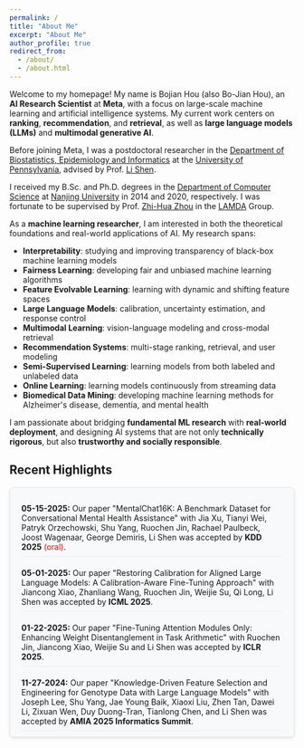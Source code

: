 ```yaml
---
permalink: /
title: "About Me"
excerpt: "About Me"
author_profile: true
redirect_from: 
  - /about/
  - /about.html
---
```


Welcome to my homepage! My name is Bojian Hou (also Bo-Jian Hou), an **AI Research Scientist** at **Meta**, with a focus on large-scale machine learning and artificial intelligence systems. My current work centers on **ranking**, **recommendation**, and **retrieval**, as well as **large language models (LLMs)** and **multimodal generative AI**.

Before joining Meta, I was a postdoctoral researcher in the [Department of Biostatistics, Epidemiology and Informatics](https://www.dbei.med.upenn.edu/) at the [University of Pennsylvania](https://www.upenn.edu/), advised by Prof. [Li Shen](https://www.dbei.med.upenn.edu/bio/li-shen-phd-faimbe).  
<!-- I was also affiliated with [CBICA](https://www.med.upenn.edu/cbica/) and previously held a postdoctoral position at [Weill Cornell Medicine](https://phs.weill.cornell.edu/) with Prof. [Fei Wang](https://wcm-wanglab.github.io/). -->

I received my B.Sc. and Ph.D. degrees in the [Department of Computer Science](https://cs.nju.edu.cn/) at [Nanjing University](https://www.nju.edu.cn/) in 2014 and 2020, respectively. I was fortunate to be supervised by Prof. [Zhi-Hua Zhou](https://cs.nju.edu.cn/zhouzh/) in the [LAMDA](https://www.lamda.nju.edu.cn/MainPage.ashx) Group.

As a **machine learning researcher**, I am interested in both the theoretical foundations and real-world applications of AI. My research spans:

- **Interpretability**: studying and improving transparency of black-box machine learning models  
- **Fairness Learning**: developing fair and unbiased machine learning algorithms  
- **Feature Evolvable Learning**: learning with dynamic and shifting feature spaces  
- **Large Language Models**: calibration, uncertainty estimation, and response control  
- **Multimodal Learning**: vision-language modeling and cross-modal retrieval  
- **Recommendation Systems**: multi-stage ranking, retrieval, and user modeling  
- **Semi-Supervised Learning**: learning models from both labeled and unlabeled data  
- **Online Learning**: learning models continuously from streaming data  
- **Biomedical Data Mining**: developing machine learning methods for Alzheimer's disease, dementia, and mental health

I am passionate about bridging **fundamental ML research** with **real-world deployment**, and designing AI systems that are not only **technically rigorous**, but also **trustworthy and socially responsible**.


<!-- Welcome to my homepage! My name is Bojian Hou (also Bo-Jian Hou), a postdoctoral researcher of [Department of Biostatistics, Epidemiology and Informatics](https://www.dbei.med.upenn.edu/) at the [University of Pennsylvania](https://www.upenn.edu/) advised by Prof. [Li Shen](https://www.dbei.med.upenn.edu/bio/li-shen-phd-faimbe). -->

<!-- Before that, I was a postdoctoral associate in the [Department of Poplulation Health and Science](https://phs.weill.cornell.edu/) at [Cornell University](https://www.cornell.edu/), advised by Prof. [Fei Wang](https://wcm-wanglab.github.io/). --> 

<!--[CBICA](https://www.med.upenn.edu/cbica/) (The Center for Biomedical Image Computing and Analytics) at the [University of Pennsylvania](https://www.upenn.edu/) advised by Prof. [Yong Fan](https://www.med.upenn.edu/cbica/abili/yfan.html). -->

<!-- I received my B.Sc. and Ph.D. degree in the [Department of Computer Science](https://cs.nju.edu.cn/) at [Nanjing University](https://www.nju.edu.cn/) in 2014 and 2020 separately. I was a member of [LAMDA](https://www.lamda.nju.edu.cn/MainPage.ashx) Group led by Prof. [Zhi-Hua Zhou](https://cs.nju.edu.cn/zhouzh/) during my doctoral study. My Ph.D. supervisor is Prof. [Zhi-Hua Zhou](https://cs.nju.edu.cn/zhouzh/). -->

<!-- My research interests mainly focus on trustworthy AI, optimization for AI and AI for science. Specifically, they include: -->
<!-- I have broad interests in machine learning and data mining, and their potential applications to
biomedical data including:  -->

<!--such as medical images, medical literature, and electronic health records (EHR). -->

<!-- During my doctoral studies, I developed a novel learning scenario known as feature evolvable learning,
where data features would evolve in an open and dynamic environment. The goal was to keep optimal
online learning performance in dynamic feature space. I also studied semi-supervised learning and
interpretability problems, such as storage-fit learning with unlabeled data and learning the interpretable
structure from RNNs, respectively.

At my postdoctoral position, I mainly conducted multimodal survival analysis for medical images and
clinical data, built natural language processing models to do medical literature mining, and investigated
the potential issues of the interpretability methodologies for medical data. -->

<!-- I have broad interest in machine learning, data mining and their potential applications to biomedical data. During my doctoral study, my main research direction is **feature evolvable learning** which is a novel learning scenario where data features would evolve in open and dynamic environment. I developed a series of algorithms that can effectively deal with this scenario with theoretical guarantees. I am also interested in -->
<!-- In summary, my research interests include: -->

<!-- - **Interpretability**: studying the interpretability of the black-box machine learning models.
- **Feature Evolvable Learning**: studying learning scenarios where data features evolve.
- **Fairness Learning**: developing fair and unbiased machine learning algorithms.
- **Semi-Supervised Learning**: learning models from both labeled and unlabeled data.
- **Online Learning**: learning models continuously from online streaming data.
- **Large Language Models**: developing and applying large language models. -->
<!-- - **Deep Learning**: using deep neural networks to handle complex spatial and temporal data. -->
<!-- - **Biomedical Data Mining**: developing machine learning methods to analyze biomedical data (especially for Alzheimer's disease and related dementia (ADRD) and mental health). -->

<!-- <span style="color:red">I am seeking faculty positions for the 2024-2025 academic year, with a focus on computer science, data science, biomedical informatics, and related fields. I welcome inquiries from interested institutions.</span> -->
<!-- - **Learnware**: towards reusable, evolvable and comprehensible machine learning models. -->

<!-- I will use my expertise of machine learning to do research on biomedical image analysis and survival analysis in the future. -->



Recent Highlights
------

<div style="height: 400px; overflow-y: auto; border: 1px solid #e1e5e9; padding: 20px; border-radius: 8px; background-color: #f8f9fa; box-shadow: 0 2px 4px rgba(0,0,0,0.1);">

<ul style="margin: 0; padding-left: 0; list-style: none;">
<li style="margin-bottom: 12px; padding: 8px 0; border-bottom: 1px solid #e9ecef;"><strong>05-15-2025:</strong> Our paper "MentalChat16K: A Benchmark Dataset for Conversational Mental Health Assistance" with Jia Xu, Tianyi Wei, Patryk Orzechowski, Shu Yang, Ruochen Jin, Rachael Paulbeck, Joost Wagenaar, George Demiris, Li Shen was accepted by <strong>KDD 2025</strong> <span style="color:red">(oral)</span>.</li>
<li style="margin-bottom: 12px; padding: 8px 0; border-bottom: 1px solid #e9ecef;"><strong>05-01-2025:</strong> Our paper "Restoring Calibration for Aligned Large Language Models: A Calibration-Aware Fine-Tuning Approach" with Jiancong Xiao, Zhanliang Wang, Ruochen Jin, Weijie Su, Qi Long, Li Shen was accepted by <strong>ICML 2025</strong>.</li>
<li style="margin-bottom: 12px; padding: 8px 0; border-bottom: 1px solid #e9ecef;"><strong>01-22-2025:</strong> Our paper "Fine-Tuning Attention Modules Only: Enhancing Weight Disentanglement in Task Arithmetic" with Ruochen Jin, Jiancong Xiao, Weijie Su and Li Shen was accepted by <strong>ICLR 2025</strong>.</li>
<li style="margin-bottom: 12px; padding: 8px 0; border-bottom: 1px solid #e9ecef;"><strong>11-27-2024:</strong> Our paper "Knowledge-Driven Feature Selection and Engineering for Genotype Data with Large Language Models" with Joseph Lee, Shu Yang, Jae Young Baik, Xiaoxi Liu, Zhen Tan, Dawei Li, Zixuan Wen, Duy Duong-Tran, Tianlong Chen, and Li Shen was accepted by <strong>AMIA 2025 Informatics Summit</strong>.</li>
<li style="margin-bottom: 12px; padding: 8px 0; border-bottom: 1px solid #e9ecef;"><strong>11-27-2024:</strong> Our paper "Leveraging Social Determinants of Health in Alzheimer's Research Using LLM-Augmented Literature Mining and Knowledge Graphs" with Tianqi Shang, Shu Yang, Weiqing He, Tianhua Zhai, Dawei Li, Tianlong Chen, Jason H. Moore, Marylyn D. Ritchie, and Li Shen was accepted by <strong>AMIA 2025 Informatics Summit</strong>.</li>
<li style="margin-bottom: 12px; padding: 8px 0; border-bottom: 1px solid #e9ecef;"><strong>11-27-2024:</strong> Our paper "Understanding the Clinical Modalities Important in NeuroDegenerative Disorders, Alzheimer's Disease, and Risk of Patient Injury Using Machine Learning and Survival Analysis" with Kazi Noshin, Mary Regina Boland, Weiqing He, Victoria Lu, Carol Manning, Li Shen, and Aidong Zhang was accepted by <strong>AMIA 2025 Informatics Summit</strong>.</li>
<li style="margin-bottom: 12px; padding: 8px 0; border-bottom: 1px solid #e9ecef;"><strong>10-26-2024:</strong> Our paper "SEFD: Semantic-Enhanced Framework for Detecting LLM-Generated Text" with Weiqing He, Tianqi Shang, Davoud Ataee Tarzanagh, Qi Long, and Li Shen was accepted by <strong>2024 IEEE International Conference on Big Data (IEEE BigData 2024)</strong>.</li>
<li style="margin-bottom: 12px; padding: 8px 0; border-bottom: 1px solid #e9ecef;"><strong>10-13-2024:</strong> Our paper "Manifoldron: Direct Space Partition via Manifold Discovery" with Dayang Wang, Feng-Lei Fan, Hao Zhang, Rongjie Lai, Hengyong Yu and Fei Wang was accepted by <strong>IEEE Transactions on Neural Networks and Learning Systems (TNNLS)</strong>.</li>
<li style="margin-bottom: 12px; padding: 8px 0; border-bottom: 1px solid #e9ecef;"><strong>09-25-2024:</strong> Our paper "Fairness-Aware Estimation of Graphical Models" with Zhuoping Zhou, Davoud Ataee Tarzanagh, Qi Long, Li Shen was accepted by <strong>NeurIPS 2024</strong>.</li>
<li style="margin-bottom: 12px; padding: 8px 0; border-bottom: 1px solid #e9ecef;"><strong>09-21-2024:</strong> Our paper "MG-TCCA: Tensor Canonical Correlation Analysis across Multiple Groups" with Zhuoping Zhou, Boning Tong, Davoud Ataee Tarzanagh, Andrew J. Saykin, Qi Long, Li Shen was accepted by <strong>IEEE/ACM Transactions on Computational Biology and Bioinformatics</strong>.</li>
<li style="margin-bottom: 12px; padding: 8px 0; border-bottom: 1px solid #e9ecef;"><strong>09-20-2024:</strong> Our paper "DALK: Dynamic Co-Augmentation of LLMs and KG to answer Alzheimer's Disease Questions with Scientific Literature" with Dawei Li, Shu Yang, Zhen Tan, Jae Young Baik, Sukwon Yun, Joseph Lee, Aaron Chacko, Duy Duong-Tran, Ying Ding, huan liu, Li Shen, Tianlong Chen was accepted by <strong>EMNLP 2024</strong>.</li>
<li style="margin-bottom: 12px; padding: 8px 0; border-bottom: 1px solid #e9ecef;"><strong>09-10-2024:</strong> Our paper "Uncovering Important Diagnostic Features for Alzheimer's, Parkinson's and Other Dementias Using Interpretable Association Mining Methods" with Kazi Noshin, Mary Regina Boland, Victoria Lu, Carol Manning, Li Shen and Aidong Zhang was accepted by <strong>Pacific Symposium on Biocomputing (PSB)</strong>.</li>
<li style="margin-bottom: 12px; padding: 8px 0; border-bottom: 1px solid #e9ecef;"><strong>06-29-2024:</strong> Our paper "Analyzing Dementia Caregivers' Experiences on Twitter: A Term-Weighted Topic Modeling Approach" with Yanbo Feng, Ari Klein, Karen O'Connor, Jiong Chen, Andrés Mondragón, Shu Yang, Graciela Gonzalez-Hernandez, Li Shen was accepted by <strong>AMIA 2024 Annual Symposium</strong>.</li>
<li style="margin-bottom: 12px; padding: 8px 0; border-bottom: 1px solid #e9ecef;"><strong>06-29-2024:</strong> Our paper "Ensuring Fairness in Detecting Mild Cognitive Impairment with MRI" with Boning Tong, Travyse Edwards, Shu Yang, Davoud Ataee Tarzanagh, Ryan J. Urbanowicz, Jason H. Moore, Marylyn D. Ritchie, Christos Davatzikos, Li Shen was accepted by <strong>AMIA 2024 Annual Symposium</strong>. (This paper won the <span style="color:red">Distinguished Paper Award</span>!)</li>
<li style="margin-bottom: 12px; padding: 8px 0; border-bottom: 1px solid #e9ecef;"><strong>06-29-2024:</strong> Our paper "MentalGPT: Harnessing AD for compassionate mental health support" with Jia Xu, Tianyi Wei, Patryk Orzechowski, Shu Yang, George Demiris, Li Shen was accepted by <strong>AMIA 2024 Annual Symposium</strong>.</li>
<li style="margin-bottom: 12px; padding: 8px 0; border-bottom: 1px solid #e9ecef;"><strong>06-03-2024:</strong> Our paper "Interpretable Deep Clustering Survival Machines for Alzheimer's Disease Subtype Discovery" with Zixuan Wen, Jingxuan Bao, Richard Zhang, Boning Tong, Shu Yang, Junhao Wen, Yuhan Cui, Jason H Moore, Andrew J. Saykin, Heng Huang, Paul M. Thompson, Marylyn D. Ritchie, Christos Davatzikos, Li Shen was accepted by <strong>Medical Image Analysis</strong>.</li>
<li style="margin-bottom: 12px; padding: 8px 0; border-bottom: 1px solid #e9ecef;"><strong>04-24-2024:</strong> Our paper "Quadratic Neuron-empowered Heterogeneous Autoencoder for Unsupervised Anomaly Detection" with Jing-Xiao Liao, Hang-Cheng Dong, Hao Zhang, Jinwei Sun, Shiping Zhang, Feng-Lei Fan was accepted by <strong>IEEE Transactions on Artificial Intelligence (TAI)</strong>.</li>
<li style="margin-bottom: 12px; padding: 8px 0; border-bottom: 1px solid #e9ecef;"><strong>01-19-2024:</strong> Our paper "Online Bilevel Optimization: Regret Analysis of Online Alternating Gradient Methods" with Davoud Ataee Tarzanagh, Parvin Nazari, Li Shen and Laura Balzano was accepted by <strong>AISTATS'24</strong>.</li>
<li style="margin-bottom: 12px; padding: 8px 0; border-bottom: 1px solid #e9ecef;"><strong>12-21-2023:</strong> Our paper "PFERM: A Fair Empirical Risk Minimization Approach with Prior Knowledge" with Andrés Mondragón, Davoud Ataee Tarzanagh, Zhuoping Zhou, Andrew J Saykin, Jason H Moore, Marylyn D Ritchie, Qi Long, and Li Shen was accepted by <strong>AMIA 2024 Informatics Summit</strong>.</li>
<li style="margin-bottom: 12px; padding: 8px 0; border-bottom: 1px solid #e9ecef;"><strong>12-21-2023:</strong> Our paper "Interpretability Study for Long Interview Transcripts from Behavior Intervention Sessions for Family Caregivers of Dementia Patients" with Weiqing He, Bojian Hou, George Demiris, and Li Shen was accepted by <strong>AMIA 2024 Informatics Summit</strong>.</li>
<li style="margin-bottom: 12px; padding: 8px 0; border-bottom: 1px solid #e9ecef;"><strong>12-21-2023:</strong> Our paper "Cluster Analysis of Cortical Amyloid Burden for Identifying Imaging-driven Subtypes in Mild Cognitive Impairment" with Ruiming Wu, Bing He, Bojian Hou, Andrew J Saykin, Jingwen Yan, and Li Shen was accepted by <strong>AMIA 2024 Informatics Summit</strong>.</li>
<li style="margin-bottom: 12px; padding: 8px 0; border-bottom: 1px solid #e9ecef;"><strong>10-10-2023:</strong> Our paper "Online Learning from Evolving Feature Spaces with Deep Variational Models" with Heng Lian, Di Wu, Jian Wu, and Yi He was accepted by <strong>IEEE Transactions on Knowledge and Data Engineering (TKDE)</strong>.</li>
<li style="margin-bottom: 12px; padding: 8px 0; border-bottom: 1px solid #e9ecef;"><strong>09-21-2023:</strong> Our paper "Fair Canonical Correlation Analysis" with Zhuoping Zhou, Davoud Ataee Tarzanagh, Boning Tong, Jia Xu, Yanbo Feng, Qi Long and Li Shen was accepted by <strong>NeurIPS'23</strong>.</li>
<li style="margin-bottom: 12px; padding: 8px 0; border-bottom: 1px solid #e9ecef;"><strong>07-24-2023:</strong> Our paper "Multi-Group Tensor Canonical Correlation Analysis" with Zhuoping Zhou, Boning Tong, Davoud Ataee Tarzanagh, Andrew J. Saykin, Qi Long and Li Shen was accepted by <strong>ACM BCB'23</strong>. (This paper won the <span style="color:red">Best Paper Award</span>!)</li>
<li style="margin-bottom: 12px; padding: 8px 0; border-bottom: 1px solid #e9ecef;"><strong>05-08-2023:</strong> Our paper "Fairness-Aware Class Imbalanced Learning on Multiple Subgroups" with Davoud Ataee Tarzanagh, Boning Tong, Qi Long and Li Shen was accepted by <strong>UAI'23</strong>.</li>
<li style="margin-bottom: 12px; padding: 8px 0; border-bottom: 1px solid #e9ecef;"><strong>04-18-2023:</strong> Our paper "Enhancing thoracic disease detection using chest X-rays from PubMed Central Open Access" with Mingquan Lin, Swati Mishra, Tianyuan Yao, Yuankai Huo, Qian Yang, Fei Wang, George Shih, and Yifan Peng was accepted by <strong>Computers in Biology and Medicine</strong>.</li>
<li style="margin-bottom: 12px; padding: 8px 0; border-bottom: 1px solid #e9ecef;"><strong>01-22-2023:</strong> Our paper "Deep Clustering Survival Machines with Interpretable Expert Distributions" with Hongming Li, Zhicheng Jiao, Zhen Zhou, Hao Zheng and Yong Fan was accepted by <strong>ISBI'23</strong>.</li>
<li style="margin-bottom: 12px; padding: 8px 0; border-bottom: 1px solid #e9ecef;"><strong>12-16-2022:</strong> Our paper "Evaluate underdiagnosis and overdiagnosis bias of deep learning model on primary open-angle glaucoma diagnosis in under-served populations" with Mingquan Lin, Yunyu Xiao, Tingyi Wanyan, Mohit Manoj Sharma, Zhangyang Wang, Fei Wang, Sarah Van Tassel and Yifan Peng was accepted by <strong>AMIA 2023 Informatics Summit</strong>.</li>
<li style="margin-bottom: 12px; padding: 8px 0; border-bottom: 1px solid #e9ecef;"><strong>06-29-2022:</strong> Our paper "Online Deep Learning from Doubly-Streaming Data" with Heng Lian, John Scovil Atwood, Jian Wu and Yi He was accepted by <strong>ACMMM'22</strong>.</li>
<li style="margin-bottom: 12px; padding: 8px 0; border-bottom: 1px solid #e9ecef;"><strong>06-16-2022:</strong> Our paper "Automated diagnosing primary open-angle glaucoma from fundus image by simulating human's grading with deep learning." with Mingquan Lin, Lei Liu, Mae Gordon, Michael Kass, Fei Wang, Sarah H. Van Tassel and Yifan Peng was accepted by <strong>Scientific Report</strong>.</li>
<li style="margin-bottom: 12px; padding: 8px 0; border-bottom: 1px solid #e9ecef;"><strong>11-22-2021:</strong> Winning the <strong>Excellent Doctoral Dissertation Award</strong> of Jiangsu Province.</li>
<li style="margin-bottom: 12px; padding: 8px 0; border-bottom: 1px solid #e9ecef;"><strong>09-13-2021:</strong> Winning the <strong>Excellent Doctoral Dissertation Award</strong> of Nanjing University.</li>
<li style="margin-bottom: 12px; padding: 8px 0; border-bottom: 1px solid #e9ecef;"><strong>08-31-2021:</strong> Our paper "Online Learning in Variable Feature Spaces with Mixed Data" with Yi He, Jiaxian Dong, Yu Wang, and Fei Wang was accepted by <strong>ICDM'21</strong>.</li>
<li style="margin-bottom: 12px; padding: 8px 0; border-bottom: 1px solid #e9ecef;"><strong>04-01-2021:</strong> Our paper "Prediction with Unpredictable Feature Evolution" with Prof. Lijun Zhang and Prof. Zhi-Hua Zhou was accepted by <strong>IEEE Transactions on Neural Networks and Learning Systems</strong>.</li>
<li style="margin-bottom: 12px; padding: 8px 0; border-bottom: 1px solid #e9ecef;"><strong>12-24-2020:</strong> Winning the <strong>JSAI Excellent Doctoral Dissertation Award</strong>.</li> 
<li style="margin-bottom: 12px; padding: 8px 0; border-bottom: 1px solid #e9ecef;"><strong>12-02-2020:</strong> Our paper "Storage Fit Learning with Feature Evolvable Streams" with Yu-Hu Yan, Peng Zhao and Zhi-Hua Zhou was accepted by <strong>AAAI'21</strong>.</li>
<li style="margin-bottom: 12px; padding: 8px 0; border-bottom: 1px solid #e9ecef;"><strong>06-18-2020:</strong> Winning the <strong>CS Excellent Doctoral Dissertation Award</strong> of Nanjing University.</li>
<li style="margin-bottom: 12px; padding: 8px 0; border-bottom: 1px solid #e9ecef;"><strong>05-27-2020:</strong> <strong>I have successfully defended my PhD dissertation and became a Ph.D</strong>.</li>
<li style="margin-bottom: 12px; padding: 8px 0; border-bottom: 1px solid #e9ecef;"><strong>04-21-2020:</strong> Winning the <strong>Outstanding Graduate Student Award</strong> of Nanjing University.</li>

</ul>
</div>
